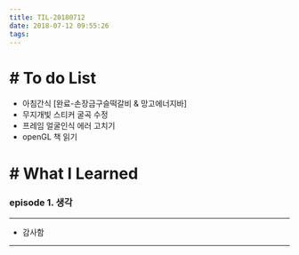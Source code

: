 ```yaml
---
title: TIL-20180712
date: 2018-07-12 09:55:26
tags: 
---
```


# # To do List

- 아침간식 [완료-손장금구슬떡갈비 & 망고에너지바]
- 무지개빛 스티커 굴곡 수정
- 프레임 얼굴인식 에러 고치기
- openGL 책 읽기


# # What I Learned

### episode 1. 생각

---

- 감사함

---